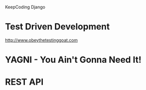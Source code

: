KeepCoding Django

# Test Driven Development

http://www.obeythetestinggoat.com

# YAGNI - You Ain't Gonna Need It!

# REST API
